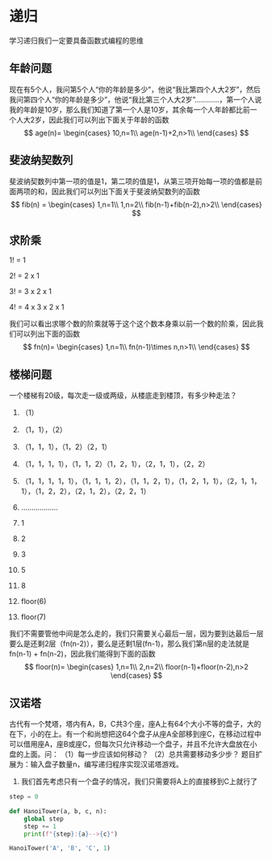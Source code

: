 # 递归

学习递归我们一定要具备函数式编程的思维

## 年龄问题

现在有5个人，我问第5个人“你的年龄是多少”，他说“我比第四个人大2岁”，然后我问第四个人“你的年龄是多少”，他说“我比第三个人大2岁”…………，第一个人说我的年龄是10岁，那么我们知道了第一个人是10岁，其余每一个人年龄都比前一个人大2岁，因此我们可以列出下面关于年龄的函数
$$
age(n)=
\begin{cases}
10,n=1\\
age(n-1)+2,n>1\\
\end{cases}
$$

## 斐波纳契数列

斐波纳契数列中第一项的值是1，第二项的值是1，从第三项开始每一项的值都是前面两项的和，因此我们可以列出下面关于斐波纳契数列的函数
$$
fib(n) = 
\begin{cases}
1,n=1\\
1,n=2\\
fib(n-1)+fib(n-2),n>2\\ 
\end{cases}
$$

## 求阶乘

1! = 1

2! = 2 x 1

3! = 3 x 2 x 1

4! = 4 x 3 x 2 x 1

我们可以看出求哪个数的阶乘就等于这个这个数本身乘以前一个数的阶乘，因此我们可以列出下面的函数
$$
fn(n)=
\begin{cases}
1,n=1\\
fn(n-1)\times n,n>1\\
\end{cases}
$$

## 楼梯问题

一个楼梯有20级，每次走一级或两级，从楼底走到楼顶，有多少种走法？

1. （1）
2. （1，1），（2）
3. （1，1，1），（1，2）（2，1）
4. （1，1，1，1），（1，1，2）（1，2，1），（2，1，1），（2，2）
5. （1，1，1，1，1），（1，1，1，2），（1，1，2，1），（1，2，1，1），（2，1，1，1），（1，2，2），（2，1，2），（2，2，1）
6. ………………



1. 1
2. 2
3. 3
4. 5
5. 8
6. floor(6)
7. floor(7)

我们不需要管他中间是怎么走的，我们只需要关心最后一层，因为要到达最后一层要么是还剩2层（fn(n-2)），要么是还剩1层(fn-1)，那么我们第n层的走法就是fn(n-1) + fn(n-2)，因此我们能得到下面的函数
$$
floor(n)=
\begin{cases}
1,n=1\\
2,n=2\\
floor(n-1)+floor(n-2),n>2
\end{cases}
$$


## 汉诺塔
古代有一个梵塔，塔内有A，B，C共3个座，座A上有64个大小不等的盘子，大的在下，小的在上。有一个和尚想把这64个盘子从座A全部移到座C，在移动过程中可以借用座A，座B或座C，但每次只允许移动一个盘子，并且不允许大盘放在小盘的上面。问： 
（1）每一步应该如何移动？
（2）总共需要移动多少步？
题目扩展为：输入盘子数量n，编写递归程序实现汉诺塔游戏。

1. 我们首先考虑只有一个盘子的情况，我们只需要将A上的直接移到C上就行了

```python
step = 0

def HanoiTower(a, b, c, n):
    global step
    step += 1
    print(f"{step}:{a}-->{c}")

HanoiTower('A', 'B', 'C', 1)
```
